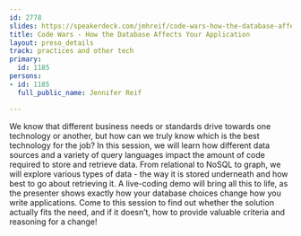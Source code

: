 ```yaml
---
id: 2778
slides: https://speakerdeck.com/jmhreif/code-wars-how-the-database-affects-your-application
title: Code Wars - How the Database Affects Your Application
layout: preso_details
track: practices and other tech
primary:
  id: 1185
persons:
- id: 1185
  full_public_name: Jennifer Reif

---
```

We know that different business needs or standards drive towards one technology or another, but how can we truly know which is the best technology for the job?
In this session, we will learn how different data sources and a variety of query languages impact the amount of code required to store and retrieve data. From relational to NoSQL to graph, we will explore various types of data - the way it is stored underneath and how best to go about retrieving it. A live-coding demo will bring all this to life, as the presenter shows exactly how your database choices change how you write applications.
Come to this session to find out whether the solution actually fits the need, and if it doesn’t, how to provide valuable criteria and reasoning for a change!
